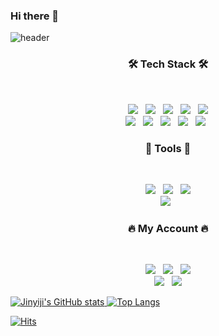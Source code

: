 ### Hi there 👋

<!--
**Jinyiji/Jinyiji** is a ✨ _special_ ✨ repository because its `README.md` (this file) appears on your GitHub profile.

Here are some ideas to get you started:

- 🔭 I’m currently working on ...
- 🌱 I’m currently learning ...
- 👯 I’m looking to collaborate on ...
- 🤔 I’m looking for help with ...
- 💬 Ask me about ...
- 📫 How to reach me: ...
- 😄 Pronouns: ...
- ⚡ Fun fact: ...
-->

![header](https://capsule-render.vercel.app/api?type=wave&color=auto&height=300&section=header&text=Jin%20yiji&fontSize=90)

<h3 align="center"><b>🛠 Tech Stack 🛠</b></h3>
</br>
<p align="center">
<a href="https://www.java.com/ko/"> <img src="https://img.shields.io/badge/Java-CC3D3D?style=flat-badge&logo=java&logoColor=withe"/></a> &nbsp 
<img src="https://img.shields.io/badge/HTML5-E34F26?style=flat-badge&logo=HTML5&logoColor=white"/></a> &nbsp 
<img src="https://img.shields.io/badge/JavaScript-F7DF1E?style=flat-badge&logo=JavaScript&logoColor=white"/></a> &nbsp 
<img src="https://img.shields.io/badge/CSS3-1572B6?style=flat-badge&logo=CSS3&logoColor=white"/></a> &nbsp
<img src="https://img.shields.io/badge/C-A8B9CC?style=flat-badge&logo=c&logoColor=white"/></a> <br>
<!-- <img src="https://img.shields.io/badge/Node.js-339933?style=flat-badge&logo=Node.js&logoColor=white"/></a> &nbsp -->
<!-- <img src="https://img.shields.io/badge/Android-3DDC84?style=flat-badge&logo=Android&logoColor=white"/></a> &nbsp -->
<img src="https://img.shields.io/badge/Photoshop-31A8FF?style=flat-badge&logo=adobephotoshop&logoColor=white"/></a> &nbsp 
<a href="https://www.python.org/"> <img src="https://img.shields.io/badge/Python-3776AB?style=flat-badge&logo=python&logoColor=white"/></a> &nbsp 
<img src="https://img.shields.io/badge/MySQL-4479A1?style=flat-badge&logo=MySQL&logoColor=white"/></a> &nbsp 
<img src="https://img.shields.io/badge/Atom-66595C?style=flat-badge&logo=atom&logoColor=white"/></a> &nbsp 
<img src="https://img.shields.io/badge/Notion-333333?style=flat-badge&logo=notion&logoColor=white"/></a> &nbsp 

 
 
<h3 align="center"><b>💜 Tools 💜</b></h3>
</br>
<p align="center">	
<img src="https://img.shields.io/badge/EclipseIDE-2C2255?style=flat-badge&logo=eclipse&logoColor=white"/></a> &nbsp 
<img src="https://img.shields.io/badge/VisualStudio-5C2D91?style=flat-badge&logo=visualstudio&logoColor=white"/></a> &nbsp 
<img src="https://img.shields.io/badge/VisualStudioCode-007ACC?style=flat-badge&logo=visualstudiocode&logoColor=white"/></a> <br>
<img src="https://img.shields.io/badge/PyCharm-47C83E?style=flat-badge&logo=pycharm&logoColor=white"/></a> &nbsp 




<h3 align="center"><b>🔥 My Account 🔥</b></h3>
</br>
<p align="center">	
<img src="https://img.shields.io/badge/Gmail-EA4335?style=flat-badge&logo=gmail&logoColor=white"/></a> &nbsp 
<a href="https://blog.naver.com/jineg13"> <img src="https://img.shields.io/badge/Naver-03C75A?style=flat-badge&logo=naver&logoColor=white"/></a> &nbsp 
<a href="https://www.facebook.com/profile.php?id=100013531959497"><img src="https://img.shields.io/badge/Facebook-1877F2?style=flat-badge&logo=facebook&logoColor=white"/></a> <br>
<a href="https://www.instagram.com/j_gwaaho/"> <img src="https://img.shields.io/badge/Instagram-E4405F?style=flat-badge&logo=instagram&logoColor=white"/></a> &nbsp 
<a href="https://github.com/Jinyiji"> <img src="https://img.shields.io/badge/github-181717?style==flat-badge&logo=github&logoColor=white">
	
	
<!--	
  [![Youtube Badge](https://img.shields.io/badge/Youtube-ff0000?style=flat-square&logo=youtube&link=https://www.youtube.com/c/kyleschool)](https://www.youtube.com/c/kyleschool)
	
  [![Facebook Badge](https://img.shields.io/badge/facebook-1877f2?style=flat-square&logo=facebook&logoColor=white&link=https://www.facebook.com/zzsza)](https://www.facebook.com/zzsza)
	
-->

	
<!-- [![Jinyiji.ac Profile](http://mazassumnida.wtf/api/v2/generate_badge?boj=Jinyiji)](https://solved.ac/Jinyiji/) -->

![Jinyiji's GitHub stats](https://github-readme-stats.vercel.app/api?username=Jinyiji&theme=omni&show_icons=true)
[![Top Langs](https://github-readme-stats.vercel.app/api/top-langs/?username=Jinyiji&theme=omni&show_icons=true)](https://github.com/Jinyiji/github-readme-stats)
<br>
	
	
	
<!-- [![Top Langs](https://github-readme-stats.vercel.app/api/top-langs/?username=Jinyiji&theme=omni&layout=compact)](https://github.com/Jinyiji/github-readme-stats) -->
<!-- [![Readme Card](https://github-readme-stats.vercel.app/api/pin/?username=Jinyiji&theme=omni&show_icons=true)](https://github.com/Jinyiji/github-readme-stats) -->

		
	
[![Hits](https://hits.seeyoufarm.com/api/count/incr/badge.svg?url=https%3A%2F%2Fgithub.com%2Fgjbae1212%2Fhit-counter&count_bg=%23FF79C6&title_bg=%23A04BD7&icon=&icon_color=%23E7E7E7&title=hits&edge_flat=false)](https://hits.seeyoufarm.com)
